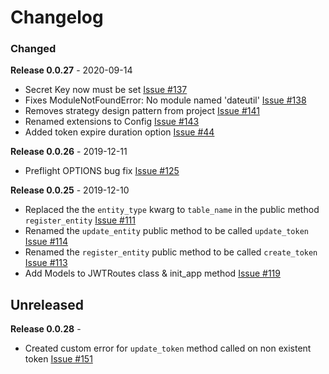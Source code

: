 # Changelog

### Changed

**Release 0.0.27** - 2020-09-14

-   Secret Key now must be set [Issue #137](https://github.com/joegasewicz/flask-jwt-router/issues/137)
-   Fixes ModuleNotFoundError: No module named 'dateutil' [Issue #138](https://github.com/joegasewicz/flask-jwt-router/issues/138)
-   Removes strategy design pattern from project [Issue #141](https://github.com/joegasewicz/flask-jwt-router/issues/141)
-   Renamed extensions to Config [Issue #143](https://github.com/joegasewicz/flask-jwt-router/issues/143)
-   Added token expire duration option [Issue #44](https://github.com/joegasewicz/flask-jwt-router/issues/44)

**Release 0.0.26** - 2019-12-11

-   Preflight OPTIONS bug fix [Issue #125](https://github.com/joegasewicz/Flask-JWT-Router/issues/125)

**Release 0.0.25** - 2019-12-10

-   Replaced the the `entity_type` kwarg to `table_name` in the public method `register_entity` [Issue #111](https://github.com/joegasewicz/Flask-JWT-Router/issues/111)
-   Renamed the `update_entity` public method to be called `update_token` [Issue #114](https://github.com/joegasewicz/Flask-JWT-Router/issues/114)
-   Renamed the `register_entity` public method to be called `create_token` [Issue #113](https://github.com/joegasewicz/Flask-JWT-Router/issues/113)
-   Add Models to JWTRoutes class & init_app method [Issue #119](https://github.com/joegasewicz/Flask-JWT-Router/issues/119)

## Unreleased

**Release 0.0.28** -

- Created custom error for `update_token` method called on non existent token [Issue #151](https://github.com/joegasewicz/flask-jwt-router/issues/151)


